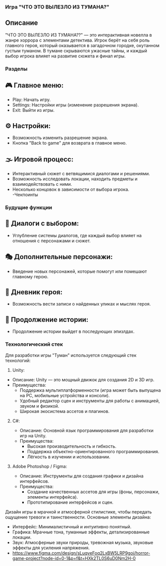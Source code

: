 ### Игра "ЧTО ЭТО BЫЛЕЗЛО ИЗ TУМАНА?"

## Описание

"ЧTО ЭТО BЫЛЕЗЛО ИЗ TУМАНА??" — это интерактивная новелла в жанре хоррора с элементами детектива. Игрок берёт на себя роль главного героя, который оказывается в загадочном городке, окутанном густым туманом. В тумане скрываются ужасные тайны, и каждый выбор игрока влияет на развитие сюжета и финал игры.



### Разделы
## 🎮 Главное меню:  
   - Play: Начать игру.  
   - Settings: Настройки игры (изменение разрешения экрана).  
   - Exit: Выйти из игры.  

## ⚙️ Настройки:  
   - Возможность изменить разрешение экрана.  
   - Кнопка "Back to game" для возврата в главное меню.  

## 🌫️ Игровой процесс:  
   - Интерактивный сюжет с ветвящимися диалогами и решениями.  
   - Возможность исследовать локации, находить предметы и взаимодействовать с ними.  
   - Несколько концовок в зависимости от выбора игрока.  
   -Чекпоинты

### Будущие функции

## 💬 Диалоги с выбором:  
   - Углубление системы диалогов, где каждый выбор влияет на отношения с персонажами и сюжет.  

## 🎭 Дополнительные персонажи:  
   - Введение новых персонажей, которые помогут или помешают главному герою.  

## 📖 Дневник героя:  
   - Возможность вести записи о найденных уликах и мыслях героя.  

## 📖 Продолжение истории:  
   - Продолжение истории выйдет в последующих эпизлдах.  

### Технологический стек
 Для разработки игры "Туман" используется следующий стек технологий:

 1. Unity:  
   - Описание: Unity — это мощный движок для создания 2D и 3D игр.  
   - Преимущества:  
     - Поддержка мультиплатформенности (игра может быть выпущена на PC, мобильные устройства и консоли).  
     - Удобный редактор сцен и инструменты для работы с анимацией, звуком и физикой.  
     - Широкая экосистема ассетов и плагинов.  

2. C#:  
   - Описание: Основной язык программирования для разработки игр на Unity.  
   - Преимущества:  
     - Высокая производительность и гибкость.  
     - Поддержка объектно-ориентированного программирования.  
     - Лёгкость в изучении и использовании.  

3. Adobe Photoshop / Figma:  
   - Описание: Инструменты для создания графики и дизайна интерфейсов.  
   - Преимущества:  
     - Создание качественных ассетов для игры (фоны, персонажи, элементы интерфейса).  
     - Прототипирование интерфейсов и сцен.
    
       
Дизайн игры в мрачной и атмосферной стилистике, чтобы передать ощущение тревоги и таинственности. Основные элементы дизайна:
- Интерфейс: Минималистичный и интуитивно понятный.  
- Графика: Мрачные тона, туманные эффекты, детализированные локации.  
- Звук: Атмосферные звуки природы, тревожная музыка, звуковые эффекты для усиления напряжения.  
- https://www.figma.com/design/sLuqveFoq2LxBW5LRP9goj/horror-game-project?node-id=0-1&p=f&t=HXk2TL0S6uD0Nm2H-0
